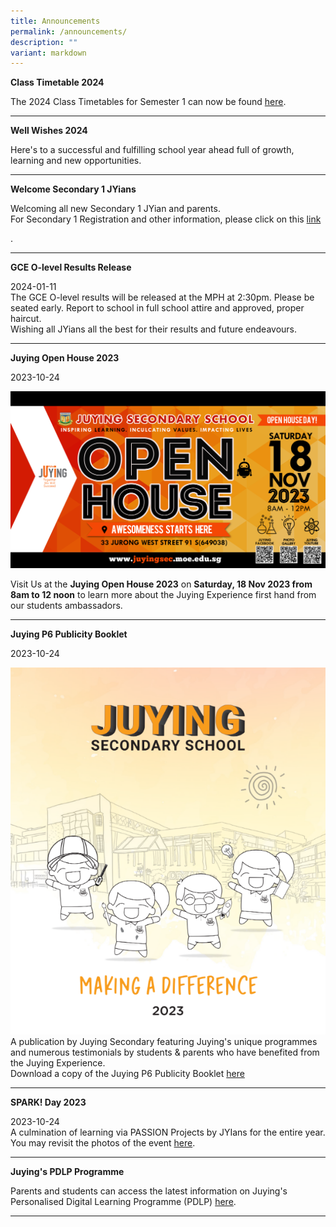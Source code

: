 ```yaml
---
title: Announcements
permalink: /announcements/
description: ""
variant: markdown
---
```

<p><strong>Class Timetable 2024</strong></p>
<p>The 2024 Class Timetables for Semester 1  can now be found <a href="https://drive.google.com/drive/folders/1smsehi_CI6xomS6gWB41cI-BUFeDaB3v">here</a>.</p>
<hr>

<p><strong>Well Wishes 2024</strong></p>
<p>Here's to a successful and fulfilling school year ahead full of growth, learning and new opportunities.</p>
<hr>

<p><strong>Welcome Secondary 1 JYians</strong></p>
<p>Welcoming all new Secondary 1 JYian and parents. 
<br>For Secondary 1 Registration and other information, please click on this <a href="https://www.juyingsec.moe.edu.sg/information/administrative-information/secondary-1-registration">link</a></p>.
<hr>



<p><strong>GCE O-level Results Release</strong></p>
<p>2024-01-11<br>The GCE O-level results will be released at the MPH at 2:30pm. Please be seated early. Report to school in full school attire and approved, proper haircut.
<br> Wishing all JYians all the best for their results and future endeavours.
</p>
<hr>


<p><strong>Juying Open House 2023</strong></p>
2023-10-24<br>

![](/images/2023-open_house_banner-01.png)


Visit Us at the <b>Juying Open House 2023</b> on <b>Saturday, 18 Nov 2023 from 8am to 12 noon</b> to learn more about the Juying Experience first hand from our students ambassadors.<br>

<hr>

<p><strong>Juying P6 Publicity Booklet</strong></p>
<p>2023-10-24<br>

![](/images/2023%20p6%20booklet.PNG)
A publication by Juying Secondary featuring Juying's unique programmes and numerous testimonials by students &amp;  parents who have benefited from the Juying Experience. <br>
Download a copy of the Juying P6 Publicity Booklet
<a href="https://drive.google.com/file/d/1rNdkTGoD7wVDUe6GwQTocn7ECNj919Q0/view?usp=drive_link">here</a></p>
<hr>


<p><strong>SPARK! Day 2023</strong></p>
2023-10-24<br>A culmination of learning via PASSION Projects by JYIans for the entire year.<br>
You may revisit the photos of the event  <a href="https://www.flickr.com/photos/106251112@N04/albums/72177720312149975">here</a>. <p></p>
<hr>


<p><strong>Juying's PDLP Programme</strong></p>
<p>Parents and students can access the latest information on Juying's Personalised Digital Learning Programme (PDLP) <a rel="noopener" href="/programmes/personalised-digital-learning-programme-pdlp">here</a>.&nbsp;</p>
<hr>
